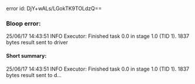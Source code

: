 error id: DjY+wALs/LGokTK9TOLdzQ==
### Bloop error:

25/06/17 14:43:51 INFO Executor: Finished task 0.0 in stage 1.0 (TID 1). 1837 bytes result sent to driver
#### Short summary: 

25/06/17 14:43:51 INFO Executor: Finished task 0.0 in stage 1.0 (TID 1). 1837 bytes result sent to d...